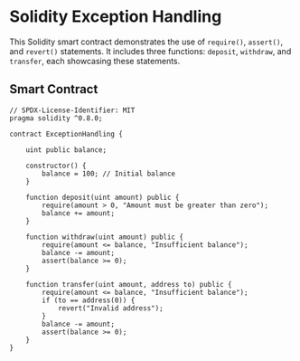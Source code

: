 
# Solidity Exception Handling

This Solidity smart contract demonstrates the use of `require()`, `assert()`, and `revert()` statements.
It includes three functions: `deposit`, `withdraw`, and `transfer`, each showcasing these statements.

## Smart Contract

```solidity
// SPDX-License-Identifier: MIT
pragma solidity ^0.8.0;

contract ExceptionHandling {

    uint public balance;

    constructor() {
        balance = 100; // Initial balance
    }

    function deposit(uint amount) public {
        require(amount > 0, "Amount must be greater than zero");
        balance += amount;
    }

    function withdraw(uint amount) public {
        require(amount <= balance, "Insufficient balance");
        balance -= amount;
        assert(balance >= 0);
    }

    function transfer(uint amount, address to) public {
        require(amount <= balance, "Insufficient balance");
        if (to == address(0)) {
            revert("Invalid address");
        }
        balance -= amount;
        assert(balance >= 0);
    }
}
```
